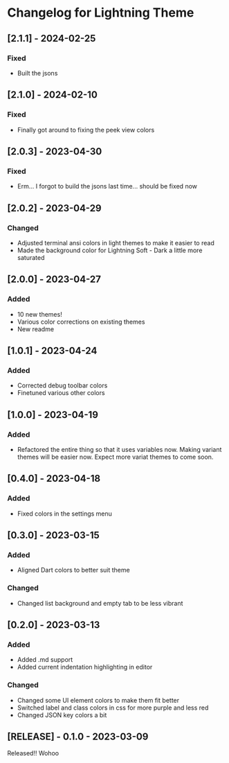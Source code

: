 # Changelog for Lightning Theme

## [2.1.1] - 2024-02-25

### Fixed

- Built the jsons

## [2.1.0] - 2024-02-10

### Fixed

- Finally got around to fixing the peek view colors

## [2.0.3] - 2023-04-30

### Fixed

- Erm... I forgot to build the jsons last time... should be fixed now

## [2.0.2] - 2023-04-29

### Changed

- Adjusted terminal ansi colors in light themes to make it easier to read
- Made the background color for Lightning Soft - Dark a little more saturated

## [2.0.0] - 2023-04-27

### Added

- 10 new themes!
- Various color corrections on existing themes
- New readme

## [1.0.1] - 2023-04-24

### Added

- Corrected debug toolbar colors
- Finetuned various other colors

## [1.0.0] - 2023-04-19

### Added

- Refactored the entire thing so that it uses variables now. Making variant
  themes will be easier now. Expect more variat themes to come soon.

## [0.4.0] - 2023-04-18

### Added

- Fixed colors in the settings menu

## [0.3.0] - 2023-03-15

### Added

- Aligned Dart colors to better suit theme

### Changed

- Changed list background and empty tab to be less vibrant

## [0.2.0] - 2023-03-13

### Added

- Added .md support
- Added current indentation highlighting in editor

### Changed

- Changed some UI element colors to make them fit better
- Switched label and class colors in css for more purple and less red
- Changed JSON key colors a bit

## [RELEASE] - 0.1.0 - 2023-03-09

Released!! Wohoo
